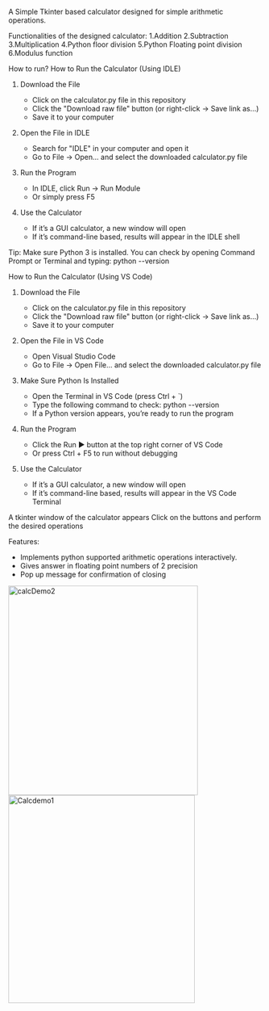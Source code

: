 A Simple Tkinter based calculator designed for simple arithmetic operations.

Functionalities of the designed calculator:
1.Addition
2.Subtraction
3.Multiplication
4.Python floor division
5.Python Floating point division
6.Modulus function

How to run?
 How to Run the Calculator (Using IDLE)

1. Download the File
   - Click on the calculator.py file in this repository
   - Click the "Download raw file" button (or right-click → Save link as...)
   - Save it to your computer

2. Open the File in IDLE
   - Search for "IDLE" in your computer and open it
   - Go to File → Open... and select the downloaded calculator.py file

3. Run the Program
   - In IDLE, click Run → Run Module
   - Or simply press F5

4. Use the Calculator
   - If it’s a GUI calculator, a new window will open
   - If it’s command-line based, results will appear in the IDLE shell

Tip: Make sure Python 3 is installed. You can check by opening Command Prompt or Terminal and typing:
python --version

 How to Run the Calculator (Using VS Code)

1. Download the File
   - Click on the calculator.py file in this repository
   - Click the "Download raw file" button (or right-click → Save link as...)
   - Save it to your computer

2. Open the File in VS Code
   - Open Visual Studio Code
   - Go to File → Open File... and select the downloaded calculator.py file

3. Make Sure Python Is Installed
   - Open the Terminal in VS Code (press Ctrl + `)
   - Type the following command to check:
     python --version
   - If a Python version appears, you’re ready to run the program

4. Run the Program
   - Click the Run ▶️ button at the top right corner of VS Code
   - Or press Ctrl + F5 to run without debugging

5. Use the Calculator
   - If it’s a GUI calculator, a new window will open
   - If it’s command-line based, results will appear in the VS Code Terminal


A tkinter window of the calculator appears
Click on the buttons and perform the desired operations

Features:
* Implements python supported arithmetic operations interactively.
* Gives answer in floating point numbers of 2 precision
* Pop up message for confirmation of closing

<img width="376" height="415" alt="calcDemo2" src="https://github.com/user-attachments/assets/ff9e6667-6aa6-4535-b280-6bb4b9dc7d53" />
<img width="370" height="412" alt="Calcdemo1" src="https://github.com/user-attachments/assets/caa5999e-8618-48c8-a58d-f01d77d45940" />

